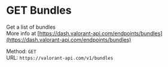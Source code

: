 # GET Bundles

Get a list of bundles  
More info at [https://dash.valorant-api.com/endpoints/bundles](https://dash.valorant-api.com/endpoints/bundles)  


Method: `GET`  
URL: `https://valorant-api.com/v1/bundles`  
